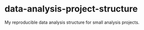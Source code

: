 # data-analysis-project-structure
My reproducible data analysis structure for small analysis projects.

